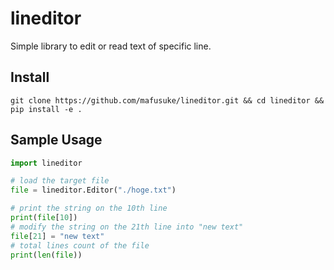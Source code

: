 # lineditor
Simple library to edit or read text of specific line.

## Install
`git clone https://github.com/mafusuke/lineditor.git && cd lineditor && pip install -e .`

## Sample Usage
```python
import lineditor

# load the target file
file = lineditor.Editor("./hoge.txt")

# print the string on the 10th line
print(file[10])
# modify the string on the 21th line into "new text"
file[21] = "new text"
# total lines count of the file
print(len(file)) 
```